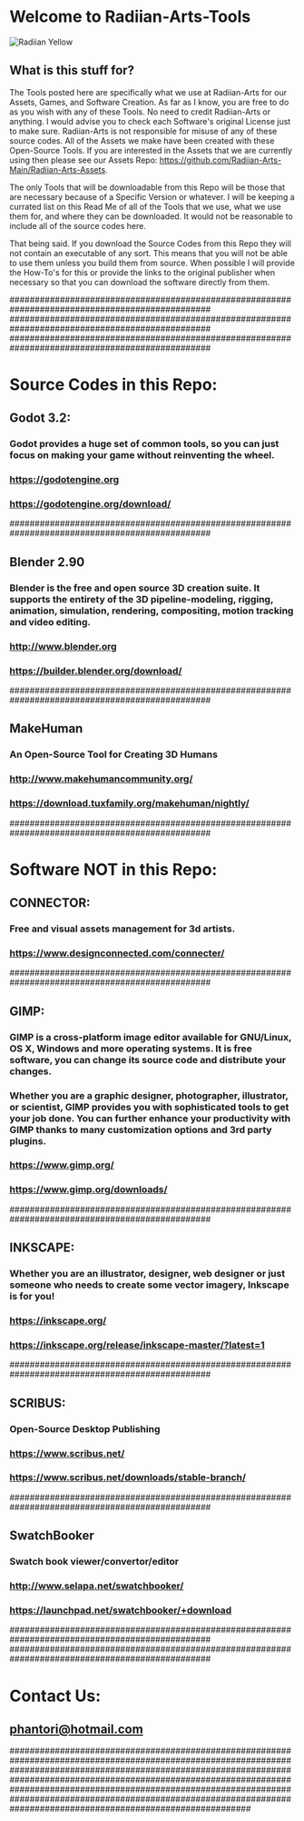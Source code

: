 # Welcome to Radiian-Arts-Tools

![Radiian Yellow](https://raw.githubusercontent.com/Radiian-Arts-Main/Radiian-Arts-Assets/master/Promotional/PNG/Github-logo-Main-Yellow.png)

##  What is this stuff for?

The Tools posted here are specifically what we use at Radiian-Arts for our Assets, Games, and Software Creation.  As far as I know, you are free to do as you wish with any of these Tools.   No need to credit Radiian-Arts or anything.  I would advise you to check each Software's original License just to make sure. Radiian-Arts is not responsible for misuse of any of these source codes.  All of the Assets we make have been created with these Open-Source Tools.  If you are interested in the Assets that we are currently using then please see our Assets Repo: https://github.com/Radiian-Arts-Main/Radiian-Arts-Assets. 

The only Tools that will be downloadable from this Repo will be those that are necessary because of a Specific Version or whatever.  I will be keeping a currated list on this Read Me of all of the Tools that we use, what we use them for, and where they can be downloaded.  It would not be reasonable to include all of the source codes here.  

That being said.  If you download the Source Codes from this Repo they will not contain an executable of any sort.  This means that you will not be able to use them unless you build them from source.  When possible I will provide the How-To's for this or provide the links to the original publisher when necessary so that you can download the software directly from them.

################################################################################################
################################################################################################
################################################################################################

#  Source Codes in this Repo:



##     Godot 3.2:

###    Godot provides a huge set of common tools, so you can just focus on making your game without reinventing the wheel. 

###    https://godotengine.org
###    https://godotengine.org/download/
       
################################################################################################

##     Blender 2.90

###    Blender is the free and open source 3D creation suite. It supports the entirety of the 3D pipeline-modeling, rigging, animation, simulation, rendering, compositing, motion tracking and video editing.                      

###    http://www.blender.org
###    https://builder.blender.org/download/
       
################################################################################################ 

##     MakeHuman

###    An Open-Source Tool for Creating 3D Humans                     

###    http://www.makehumancommunity.org/
###    https://download.tuxfamily.org/makehuman/nightly/



################################################################################################

#  Software NOT in this Repo:



##     CONNECTOR:

###    Free and visual assets management for 3d artists.

###    https://www.designconnected.com/connecter/

################################################################################################
     
##     GIMP:

###    GIMP is a cross-platform image editor available for GNU/Linux, OS X, Windows and more operating systems. It is free software, you can change its source code and distribute your changes.

###    Whether you are a graphic designer, photographer, illustrator, or scientist, GIMP provides you with sophisticated tools to get your job done. You can further enhance your productivity with GIMP thanks to many customization options and 3rd party plugins. 

###    https://www.gimp.org/
###    https://www.gimp.org/downloads/

################################################################################################

##     INKSCAPE:

###   Whether you are an illustrator, designer, web designer or just someone who needs to create some vector imagery, Inkscape is for you!

###    https://inkscape.org/
###    https://inkscape.org/release/inkscape-master/?latest=1

################################################################################################

##     SCRIBUS:

###   Open-Source Desktop Publishing

###    https://www.scribus.net/
###    https://www.scribus.net/downloads/stable-branch/

################################################################################################

##     SwatchBooker

###    Swatch book viewer/convertor/editor    

###    http://www.selapa.net/swatchbooker/   
###    https://launchpad.net/swatchbooker/+download

################################################################################################      
################################################################################################  

#      Contact Us:

##     phantori@hotmail.com

################################################################################################################################################################################################################################################################################################################################################################################################ 

